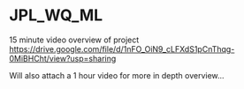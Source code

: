 # JPL_WQ_ML

15 minute video overview of project
https://drive.google.com/file/d/1nFO_OiN9_cLFXdS1pCnThqg-0MiBHCht/view?usp=sharing

Will also attach a 1 hour video for more in depth overview...

